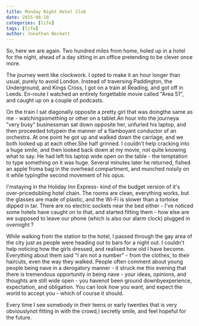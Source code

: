 ```yaml
---
title: Monday Night Hotel Club
date: 2015-08-10
categories: [life]
tags: [life]
author: Jonathan Beckett
---
```


So, here we are again. Two hundred miles from home, holed up in a hotel for the night, ahead of a day sitting in an office pretending to be clever once more.

The journey went like clockwork. I opted to make it an hour longer than usual, purely to avoid London. Instead of traversing Paddington, the Underground, and Kings Cross, I got on a train at Reading, and got off in Leeds. En-route I watched an entirely forgettable movie called "Area 51", and caught up on a couple of podcasts.

On the train I sat diagonally opposite a pretty girl that was doingthe same as me - watchingsomething or other on a tablet.An hour into the journeya "very busy" businessman sat down opposite her, unfurled his laptop, and then proceeded totypein the manner of a flamboyant conductor of an orchestra. At one point he got up and walked down the carriage, and we both looked up at each other.She half grinned. I couldn't help cracking into a huge smile, and then looked back down at my movie, not quite knowing what to say. He had left his laptop wide open on the table - the temptation to type something on it was huge. Several minutes later he returned, fished an apple froma bag in the overhead compartment, and munched noisily on it while typingthe second movement of his opus.

I'mstaying in the Holiday Inn Express- kind of the budget version of it's over-pricedsibling hotel chain. The rooms are clean, everything works, but the glasses are made of plastic, and the Wi-Fi is slower than a tortoise dipped in tar. There are no electric sockets near the bed either - I've noticed some hotels have caught on to that, and started fitting them - how else are we supposed to leave our phone (which is also our alarm clock) plugged in overnight ?

While walking from the station to the hotel, I passed through the gay area of the city just as people were heading out to bars for a night out. I couldn't help noticing how the girls dressed, and realised how old I have become. Everything about them said "I am not a number" - from the clothes, to their haircuts, even the way they walked. People often comment about young people being nave in a derogatory manner - it struck me this evening that there is tremendous opportunity in being nave - your ideas, opinions, and thoughts are still wide open - you havenot been ground downbyexperience, expectation, and obligation. You can look how you want, and expect the world to accept you - which of course it should.

Every time I see somebody in their teens or early twenties that is very obviouslynot fitting in with the crowd,I secretly smile, and feel hopeful for the future.